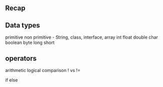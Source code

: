 ## Recap 

## Data types
primitive           non primitive - String, class, interface, array
int
float
double
char
boolean 
byte
long
short


## operators
arithmetic 
logical
comparison 
!   vs   !=


if else 
